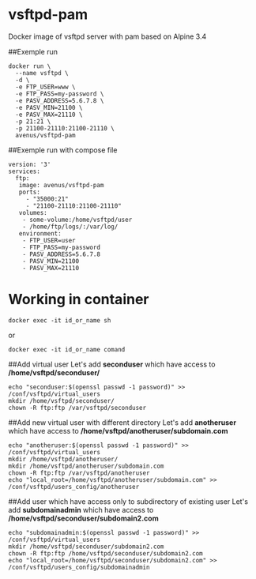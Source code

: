 # vsftpd-pam
Docker image of vsftpd server with pam based on Alpine 3.4 

##Exemple run
```
docker run \
  --name vsftpd \
  -d \
  -e FTP_USER=www \
  -e FTP_PASS=my-password \
  -e PASV_ADDRESS=5.6.7.8 \
  -e PASV_MIN=21100 \
  -e PASV_MAX=21110 \
  -p 21:21 \
  -p 21100-21110:21100-21110 \
  avenus/vsftpd-pam
```

##Exemple run with compose file
```
version: '3'
services:
  ftp:
   image: avenus/vsftpd-pam
   ports:
     - "35000:21"
     - "21100-21110:21100-21110"
   volumes:
    - some-volume:/home/vsftpd/user
    - /home/ftp/logs/:/var/log/
   environment:
    - FTP_USER=user
    - FTP_PASS=my-password
    - PASV_ADDRESS=5.6.7.8
    - PASV_MIN=21100
    - PASV_MAX=21110
```

# Working in container
```
docker exec -it id_or_name sh
```
or

```
docker exec -it id_or_name comand
```


##Add virtual user
Let's add **seconduser** which have access to **/home/vsftpd/seconduser/**

```
echo "seconduser:$(openssl passwd -1 password)" >> /conf/vsftpd/virtual_users
mkdir /home/vsftpd/seconduser/
chown -R ftp:ftp /var/vsftpd/seconduser
```
##Add new virtual user with different directory 
Let's add **anotheruser** which have access to **/home/vsftpd/anotheruser/subdomain.com**
```
echo "anotheruser:$(openssl passwd -1 password)" >> /conf/vsftpd/virtual_users
mkdir /home/vsftpd/anotheruser/
mkdir /home/vsftpd/anotheruser/subdomain.com
chown -R ftp:ftp /var/vsftpd/anotheruser
echo "local_root=/home/vsftpd/anotheruser/subdomain.com" >> /conf/vsftpd/users_config/anotheruser
```
##Add user which have access only to subdirectory of existing user
Let's add **subdomainadmin** which have access to **/home/vsftpd/seconduser/subdomain2.com**
```
echo "subdomainadmin:$(openssl passwd -1 password)" >> /conf/vsftpd/virtual_users
mkdir /home/vsftpd/seconduser/subdomain2.com
chown -R ftp:ftp /home/vsftpd/seconduser/subdomain2.com
echo "local_root=/home/vsftpd/seconduser/subdomain2.com" >> /conf/vsftpd/users_config/subdomainadmin
```




